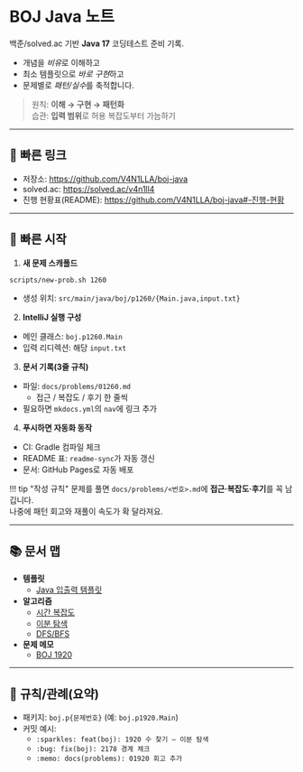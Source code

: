 # BOJ Java 노트

백준/solved.ac 기반 **Java 17** 코딩테스트 준비 기록.

- 개념을 *비유*로 이해하고
- 최소 템플릿으로 *바로 구현*하고
- 문제별로 *패턴/실수*를 축적합니다.

> 원칙: **이해 → 구현 → 패턴화**  
> 습관: **입력 범위**로 허용 복잡도부터 가늠하기

---

## 🔗 빠른 링크
- 저장소: https://github.com/V4N1LLA/boj-java
- solved.ac: https://solved.ac/v4n1ll4
- 진행 현황표(README): https://github.com/V4N1LLA/boj-java#-진행-현황

---

## 🚀 빠른 시작
1) **새 문제 스캐폴드**
```bash
scripts/new-prob.sh 1260
```
- 생성 위치: `src/main/java/boj/p1260/{Main.java,input.txt}`

2) **IntelliJ 실행 구성**
- 메인 클래스: `boj.p1260.Main`
- 입력 리디렉션: 해당 `input.txt`

3) **문서 기록(3줄 규칙)**
- 파일: `docs/problems/01260.md`
  - 접근 / 복잡도 / 후기 한 줄씩
- 필요하면 `mkdocs.yml`의 `nav`에 링크 추가

4) **푸시하면 자동화 동작**
- CI: Gradle 컴파일 체크
- README 표: `readme-sync`가 자동 갱신
- 문서: GitHub Pages로 자동 배포

!!! tip "작성 규칙"
문제를 풀면 `docs/problems/<번호>.md`에 **접근·복잡도·후기**를 꼭 남깁니다.  
나중에 패턴 회고와 재풀이 속도가 확 달라져요.

---

## 📚 문서 맵
- **템플릿**
  - [Java 입출력 템플릿](templates/java-io-template.md)
- **알고리즘**
  - [시간 복잡도](algorithms/time-complexity.md)
  - [이분 탐색](algorithms/binary-search.md)
  - [DFS/BFS](algorithms/bfs-dfs.md)
- **문제 메모**
  - [BOJ 1920](problems/01920.md)

---

## 🧱 규칙/관례(요약)
- 패키지: `boj.p{문제번호}` (예: `boj.p1920.Main`)
- 커밋 예시:
  - `:sparkles: feat(boj): 1920 수 찾기 – 이분 탐색`
  - `:bug: fix(boj): 2178 경계 체크`
  - `:memo: docs(problems): 01920 회고 추가`
